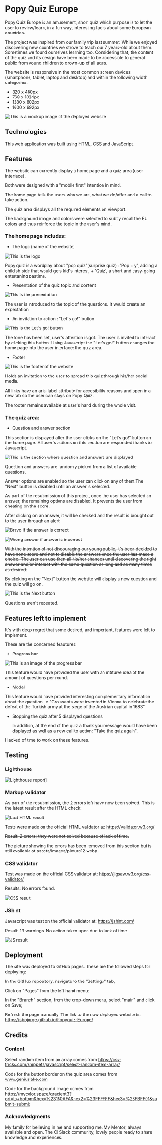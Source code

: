 # Popy Quiz Europe

Popy Quiz Europe is an amusement, short quiz which purpose is to let the user to review/learn, in a fun way, interesting facts about some European countries.

The project was inspired from our family trip last summer: While we enjoyed discovering new countries we strove to teach our 7 years-old about them. Sometimes we found ourselves learning too.
Considering that, the content of the quiz and its design have been made to be accessible to general public from young children to grown-up of all ages.

The website is responsive in the most common screen devices (smartphone, tablet, laptop and desktop) and within the following width categories:

* 320 x 480px
* 768 x 1024px
* 1280 x 802px
* 1600 x 992px

![This is a mockup image of the deployed website](/assets/images/picture1.webp)

## Technologies

This web application was built using HTML, CSS and JavaScript.

## Features

The website can currently display a home page and a quiz area (user interface).

Both were designed with a "mobile first" intention in mind.

The home page tells the users who we are, what we do/offer and a call to take action.

The quiz area displays all the required elements on viewport.

The background image and colors were selected to subtly recall the EU colors and thus reinforce the topic in the user's mind.

### The home page includes:

* The logo (name of the website)

![This is the logo](/assets/images/picture2.webp)

Popy quiz is a wordplay about "pop quiz"(surprise quiz) : 'Pop + y', adding a childish side that would gets kid's interest, + 'Quiz', a short and easy-going entertaning pastime.

* Presentation of the quiz topic and content

![This is the presentation](/assets/images/picture3.webp)

The user is introduced to the topic of the questions. It would create an expectation.

* An invitation to action : "Let's go!" button

![This is the Let's go! button](/assets/images/picture4.webp)

The tone has been set, user's attention is got. The user is invited to interact by clicking this button.
Using Javascript the "Let's go!" button changes the home page into the user interface: the quiz area.

* Footer

![This is the footer of the website](/assets/images/picture5.webp)

Holds an invitation to the user to spread this quiz through his/her social media.

All links have an aria-label attribute for accesibility reasons and open in a new tab so the user can stays on Popy Quiz.

The footer remains available at user's hand during the whole visit.

### The quiz area: 

* Question and answer section

This section is displayed after the user clicks on the "Let's go!" button on the home page. All user's actions on this section are responded thanks to Javascript.

![This is the section where question and answers are displayed](/assets/images/picture6.webp)

Question and answers are randomly picked from a list of available questions.

Answer options are enabled so the user can click on any of them.The "Next" button is disabled until an answer is selected.

As part of the resubmission of this project, once the user has selected an answer, the remaining options are disabled. It prevents the user from cheating on the score.

After clicking on an answer, it will be checked and the result is brought out to the user through an alert:

![Bravo if the answer is correct](/assets/images/picture7.webp)

![Wrong answer if answer is incorrect](/assets/images/picture8.webp)

~~With the intention of not discouraging our young public, it's been decided to have none score and not to disable the answers once the user has made a choice. The user can use then all his/her chances until discovering the right answer and/or interact with the same question as long and as many times as desired.~~

By clicking on the "Next" button the website will display a new question and the quiz will go on.

![This is the Next button](/assets/images/picture9.webp)

Questions aren't repeated.

## Features left to implement

It's with deep regret that some desired, and important, features were left to implement.

These are the concerned feautures:

* Progress bar

![This is an image of the progress bar](/assets/images/picture10.webp)

This feature would have provided the user with an intituive idea of the amount of questions per round.

* Modal

This feature would have provided interesting complementary information about the question i.e "Croissants were invented in Vienna to celebrate the defeat of the Turkish army at the siege of the Austrian capital in 1683"

* Stopping the quiz after 5 displayed questions.

  In addition, at the end of the quiz a thank you message would have been displayed as well as a new call to action: "Take the quiz again".
  

I lacked of time to work on these features.

## Testing

### Lighthouse

![Lighthouse report](/assets/images/picture11.webp)]

### Markup validator

As part of the resubmission, the 2 errors left have now been solved. This is the latest result after the HTML check:

![Last HTML result](/assets/images/picture12_1.webp)

Tests were made on the official HTML validator at: https://validator.w3.org/

~~Result: 2 errors; they were not solved because of lack of time.~~

The picture showing the errors has been removed from this section but is still available at assets/images/picture12.webp.


### CSS validator

Test was made on the official CSS validator at: https://jigsaw.w3.org/css-validator/

Results: No errors found.

![CSS result](/assets/images/picture13.webp)

### JShint

Javascript was test on the official validator at: https://jshint.com/

Result: 13 warnings. No action taken upon due to lack of time.

![JS result](/assets/images/picture14.webp)

## Deployment

The site was deployed to GitHub pages. These are the followed steps for deploying:

In the GitHub repository, navigate to the "Settings" tab;

Click on "Pages" from the left hand menu;

In the "Branch" section, from the drop-down menu, select "main" and click on Save;

Refresh the page manually. The link to the now deployed website is: https://sbojorge.github.io/Popyquiz-Europe/

## Credits

### Content

Select random item from an array comes from https://css-tricks.com/snippets/javascript/select-random-item-array/

Code for the button border on the quiz area comes from www.geniuslake.com 

Code for the background image comes from  https://mycolor.space/gradient3?ori=to+bottom&hex=%23150AFA&hex2=%23FFFFFF&hex3=%23FBFF01&submit=submit

### Acknowledgments

My family for believing in me and supporting me. My Mentor, always available and open. The CI Slack community, lovely people ready to share knowledge and experiences.










